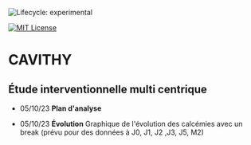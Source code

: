 
![Lifecycle: experimental](https://img.shields.io/badge/lifecycle-experimental-orange.svg)
<!-- badges: end -->

[![MIT License](https://img.shields.io/badge/License-MIT-green.svg)](https://choosealicense.com/licenses/mit/)

# CAVITHY
## Étude interventionnelle multi centrique


- 05/10/23 **Plan d'analyse**

- 05/10/23 **Évolution** Graphique de l'évolution des calcémies avec un break (prévu pour des données à J0, J1, J2 ,J3, J5, M2) 
